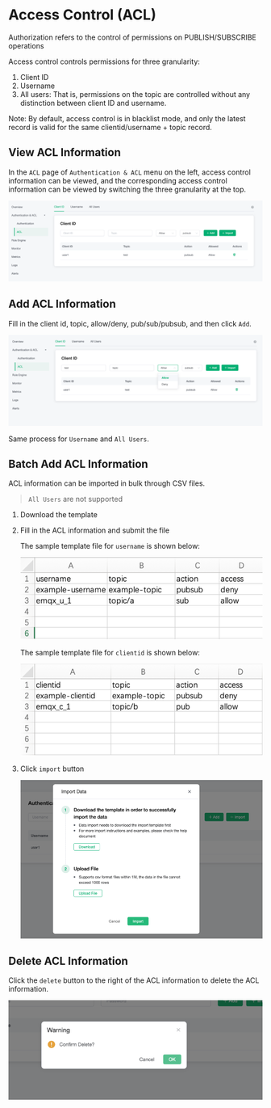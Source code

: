 # Access Control (ACL)
Authorization refers to the control of permissions on PUBLISH/SUBSCRIBE operations

Access control controls permissions for three granularity:
1. Client ID
2. Username
3. All users: That is, permissions on the topic are controlled without any distinction between client ID and username.

Note: By default, access control is in blacklist mode, and only the latest record is valid for the same clientid/username + topic record.

## View ACL Information
In the `ACL` page of `Authentication & ACL` menu on the left, access control information can be viewed, and the corresponding access control information can be viewed by switching the three granularity at the top.

![auth](./_assets/acl.png)


## Add ACL Information
Fill in the client id, topic, allow/deny, pub/sub/pubsub, and then click `Add`.

![auth](./_assets/add_acl.png)

Same process for `Username` and `All Users`.


## Batch Add ACL Information
ACL information can be imported in bulk through CSV files.

> `All Users` are not supported

1. Download the template
   
2. Fill in the ACL information and submit the file

   The sample template file for `username` is shown below:

   ![acl](./_assets/username.png)

   The sample template file for `clientid` is shown below:

   ![acl](./_assets/clientid.png)


3. Click `import` button

   ![acl](./_assets/import_auth.png)


## Delete ACL Information
Click the `delete` button to the right of the ACL information to delete the ACL information.

![acl](./_assets/delete_auth.png)


